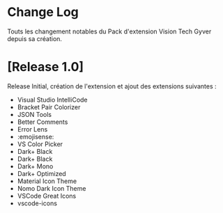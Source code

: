 # Change Log

Touts les changement notables du Pack d'extension Vision Tech Gyver depuis sa création.

# [Release 1.0]

Release Initial, création de l'extension et ajout des extensions suivantes :
- Visual Studio IntelliCode
- Bracket Pair Colorizer 
- JSON Tools
- Better Comments
- Error Lens
- :emojisense:
- VS Color Picker
- Dark+ Black
- Dark+ Black
- Dark+ Mono
- Dark+ Optimized
- Material Icon Theme
- Nomo Dark Icon Theme
- VSCode Great Icons
- vscode-icons
